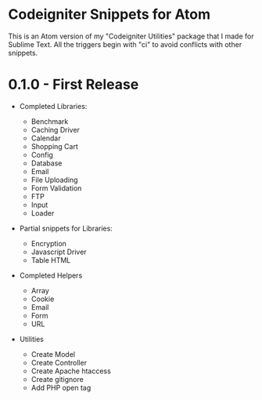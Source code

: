 # Codeigniter Snippets for Atom
This is an Atom version of my "Codeigniter Utilities" package that I made for Sublime Text. All the triggers begin with "ci" to avoid conflicts with other snippets.

# 0.1.0 - First Release
- Completed Libraries:
  - Benchmark
  - Caching Driver
  - Calendar
  - Shopping Cart
  - Config
  - Database
  - Email
  - File Uploading
  - Form Validation
  - FTP
  - Input
  - Loader

- Partial snippets for Libraries:
  - Encryption
  - Javascript Driver
  - Table HTML

- Completed Helpers
  - Array
  - Cookie
  - Email
  - Form
  - URL

- Utilities
  - Create Model
  - Create Controller
  - Create Apache htaccess
  - Create gitignore
  - Add PHP open tag
